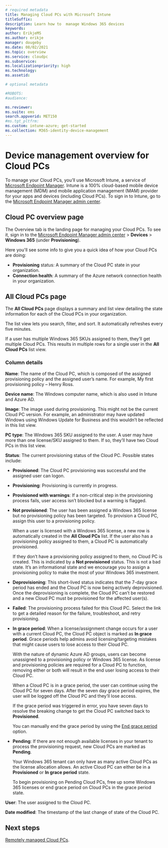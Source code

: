 ```yaml
---
# required metadata
title: Managing Cloud PCs with Microsoft Intune
titleSuffix:
description: Learn how to  manage Windows 365 devices
keywords:
author: ErikjeMS  
ms.author: erikje
manager: dougeby
ms.date: 08/02/2021
ms.topic: overview
ms.service: cloudpc
ms.subservice:
ms.localizationpriority: high
ms.technology:
ms.assetid: 

# optional metadata

#ROBOTS:
#audience:

ms.reviewer: 
ms.suite: ems
search.appverid: MET150
#ms.tgt_pltfrm:
ms.custom: intune-azure; get-started
ms.collection: M365-identity-device-management
---
```


# Device management overview for Cloud PCs

To manage your Cloud PCs, you’ll use Microsoft Intune, a service of [Microsoft Endpoint Manager](https://admin.microsoft.com/). Intune is a 100% cloud-based mobile device management (MDM) and mobile application management (MAM) provider for your apps and devices (including Cloud PCs). To sign in to Intune, go to the [Microsoft Endpoint Manager admin center](https://go.microsoft.com/fwlink/?linkid=2109431).

## Cloud PC overview page

The Overview tab is the landing page for managing your Cloud PCs. To see it, sign in to the [Microsoft Endpoint Manager admin center](https://go.microsoft.com/fwlink/?linkid=2109431) > **Devices** > **Windows 365** (under **Provisioning**).

Here you'll see some info to give you a quick idea of how your Cloud PCs are doing:

- **Provisioning** status: A summary of the Cloud PC state in your organization.
- **Connection health**:  A summary of the Azure network connection health in your organization.  

## All Cloud PCs page

The **All Cloud PCs** page displays a summary and list view detailing the state information for each of the Cloud PCs in your organization.

The list view lets you search, filter, and sort. It automatically refreshes every five minutes.

If a user has multiple Windows 365 SKUs assigned to them, they’ll get multiple Cloud PCs. This results in multiple rows for a single user in the **All Cloud PCs** list view.

### Column details

**Name**: The name of the Cloud PC, which is composed of the assigned provisioning policy and the assigned user’s name. For example, My first provisioning policy – Henry Ross.

**Device name**: The Windows computer name, which is also used in Intune and Azure AD.

**Image**: The image used during provisioning. This might not be the current Cloud PC version. For example, an administrator may have updated Windows using Windows Update for Business and this wouldn’t be reflected in this list view.  

**PC type**: The Windows 365 SKU assigned to the user. A user may have more than one license/SKU assigned to them. If so, they’ll have two Cloud PCs in this list view.  

**Status**: The current provisioning status of the Cloud PC. Possible states include:
  
- **Provisioned**: The Cloud PC provisioning was successful and the assigned user can logon.
- **Provisioning**: Provisioning is currently in progress.  
- **Provisioned with warnings**: If a non-critical step in the provisioning process fails, user access isn’t blocked but a warning is flagged.  
- **Not provisioned**: The user has been assigned a Windows 365 license but no provisioning policy has been targeted. To provision a Cloud PC, assign this user to a provisioning policy.

  When a user is licensed with a Windows 365 license, a new row is automatically created in the **All Cloud PCs** list. If the user also has a provisioning policy assigned to them, a Cloud PC is automatically provisioned.

  If they don’t have a provisioning policy assigned to them, no Cloud PC is created. This is indicated by a **Not provisioned** status. This is not a bad state. It’s an informational state and we encourage you to assign a provisioning policy to make the most of your Windows 365 investment.  

- **Deprovisioning**: This short-lived status indicates that the 7-day grace period has ended and the Cloud PC is now being actively deprovisioned. Once the deprovisioning is complete, the Cloud PC can’t be restored and a new Cloud PC must be provisioned for the affected user(s).
- **Failed**: The provisioning process failed for this Cloud PC. Select the link to get a detailed reason for the failure, troubleshoot, and retry provisioning.
- **In grace period**: When a license/assignment change occurs for a user with a current Cloud PC, the Cloud PC object is marked as **In grace period**. Grace periods help admins avoid licensing/targeting mistakes that might cause users to lose access to their Cloud PC.

  With the nature of dynamic Azure AD groups, users can become unassigned to a provisioning policy or Windows 365 license. As license and provisioning policies are required for a Cloud PC to function, removing either or both will result in the end user losing access to their Cloud PC.

  When a Cloud PC is in a grace period, the user can continue using the Cloud PC for seven days. After the seven day grace period expires, the user will be logged off the Cloud PC and they’ll lose access.

  If the grace period was triggered in error, you have seven days to resolve the breaking change to get the Cloud PC switched back to **Provisioned**.

  You can manually end the grace period by using the [End grace period](end-grace-period.md) option.
- **Pending**: If there are not enough available licenses in your tenant to process the provisioning request, new Cloud PCs are marked as **Pending**.

  Your Windows 365 tenant can only have as many active Cloud PCs as the license allocation allows. An active Cloud PC can either be in a **Provisioned** or **In grace period** state.

  To begin provisioning on Pending Cloud PCs, free up some Windows 365 licenses or end grace period on Cloud PCs in the grace period state. 

**User**: The user assigned to the Cloud PC.  

**Date modified**: The timestamp of the last change of state of the Cloud PC.  

<!-- ########################## -->
## Next steps

[Remotely managed Cloud PCs](remotely-manage-cloud-pc.md).
